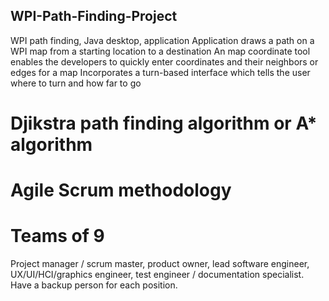 ## WPI-Path-Finding-Project

WPI path finding, Java desktop, application
Application draws a path on a WPI map from a starting location to a destination
An map coordinate tool enables the developers to quickly enter coordinates and their neighbors or edges for a map
Incorporates a turn-based interface which tells the user where to turn and how far to go
# Djikstra path finding algorithm or A* algorithm
# Agile Scrum methodology
# Teams of 9
Project manager / scrum master, product owner, lead software engineer, UX/UI/HCI/graphics engineer, test engineer / documentation specialist. 
Have a backup person for each position.
